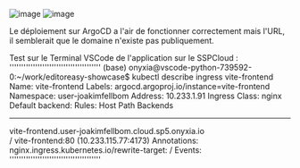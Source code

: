 ![image](https://github.com/user-attachments/assets/a9ddf989-ff37-444a-bc6b-119c256d6b87)
![image](https://github.com/user-attachments/assets/ce6a8231-671b-4c1e-9755-8779a3da937b)

Le déploiement sur ArgoCD a l'air de fonctionner correctement mais l'URL, il semblerait que le domaine n'existe pas publiquement.

Test sur le Terminal VSCode de l'application sur le SSPCloud :
'''''''''''''''''''''''''''''''''''''''
(base) onyxia@vscode-python-739592-0:~/work/editoreasy-showcase$ kubectl describe ingress vite-frontend
Name:             vite-frontend
Labels:           argocd.argoproj.io/instance=vite-frontend
Namespace:        user-joakimfellbom
Address:          10.233.1.91
Ingress Class:    nginx
Default backend:  <default>
Rules:
  Host                                                  Path  Backends
  ----                                                  ----  --------
  vite-frontend.user-joakimfellbom.cloud.sp5.onyxia.io  
                                                        /   vite-frontend:80 (10.233.115.77:4173)
Annotations:                                            nginx.ingress.kubernetes.io/rewrite-target: /
Events:                                                 <none>
'''''''''''''''''''''''''''''''''''''''

